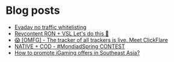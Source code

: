 # Blog posts
<!-- BLOG-POST-LIST:START -->
- [Evadav no traffic whitelisting](https://afflift.com/f/threads/evadav-no-traffic-whitelisting.10583/)
- [Revcontent RON + VSL Let&#39;s do this 🚀](https://afflift.com/f/threads/revcontent-ron-vsl-lets-do-this-%F0%9F%9A%80.9662/)
- [😱 [OMFG] - The tracker of all trackers is live. Meet ClickFlare](https://afflift.com/f/threads/%F0%9F%98%B1-omfg-the-tracker-of-all-trackers-is-live-meet-clickflare.9851/)
- [NATIVE + COD - #MondiadSpring CONTEST](https://afflift.com/f/threads/native-cod-mondiadspring-contest.10562/)
- [How to promote iGaming offers in Southeast Asia?](https://afflift.com/f/threads/how-to-promote-igaming-offers-in-southeast-asia.10551/)
<!-- BLOG-POST-LIST:END -->
